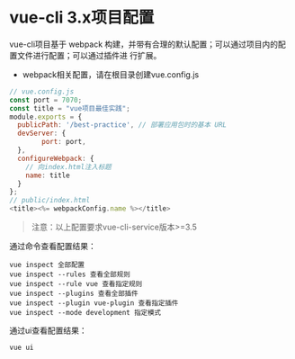 # vue-cli 3.x项目配置 

vue-cli项目基于 webpack 构建，并带有合理的默认配置；可以通过项目内的配置文件进行配置；可以通过插件进
行扩展。 

- webpack相关配置，请在根目录创建vue.config.js 

```js
// vue.config.js
const port = 7070;
const title = "vue项目最佳实践";
module.exports = {
  publicPath: '/best-practice', // 部署应用包时的基本 URL
  devServer: {
 		port: port,
  },
  configureWebpack: {
    // 向index.html注入标题
    name: title
  }
};
// public/index.html
<title><%= webpackConfig.name %></title>
```

>  注意：以上配置要求vue-cli-service版本>=3.5

通过命令查看配置结果：

```shell
vue inspect 全部配置
vue inspect --rules 查看全部规则
vue inspect --rule vue 查看指定规则
vue inspect --plugins 查看全部插件
vue inspect --plugin vue-plugin 查看指定插件
vue inspect --mode development 指定模式
```
通过ui查看配置结果：
```shell
vue ui 
```



